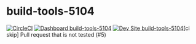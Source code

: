 # build-tools-5104

[![CircleCI](https://circleci.com/gh/pantheon-ci-bot/build-tools-5104.svg?style=shield)](https://circleci.com/gh/pantheon-ci-bot/build-tools-5104)
[![Dashboard build-tools-5104](https://img.shields.io/badge/dashboard-build_tools_5104-yellow.svg)](https://dashboard.pantheon.io/sites/97303822-48fb-497f-9756-971845cb9016#dev/code)
[![Dev Site build-tools-5104](https://img.shields.io/badge/site-build_tools_5104-blue.svg)](http://dev-build-tools-5104.pantheonsite.io/)[ci skip] Pull request that is not tested (#5)
